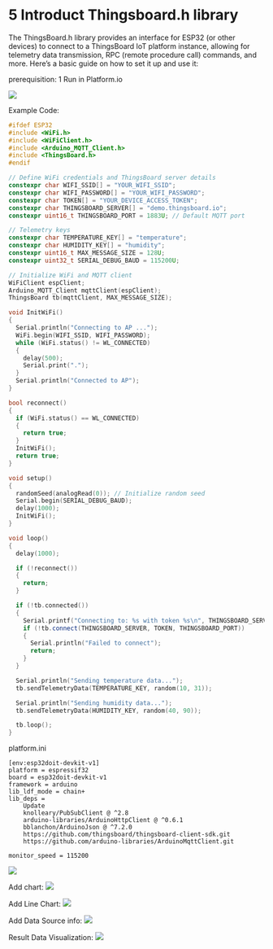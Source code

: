 # 5 Introduct Thingsboard.h library

The ThingsBoard.h library provides an interface for ESP32 (or other devices) to connect to a ThingsBoard IoT platform instance, allowing for telemetry data transmission, RPC (remote procedure call) commands, and more. Here’s a basic guide on how to set it up and use it:

prerequisition:
1 Run in Platform.io

![](../assets/images/muict_thingsboard1.png)

Example Code:

```cpp
#ifdef ESP32
#include <WiFi.h>
#include <WiFiClient.h>
#include <Arduino_MQTT_Client.h>
#include <ThingsBoard.h>
#endif

// Define WiFi credentials and ThingsBoard server details
constexpr char WIFI_SSID[] = "YOUR_WIFI_SSID";
constexpr char WIFI_PASSWORD[] = "YOUR_WIFI_PASSWORD";
constexpr char TOKEN[] = "YOUR_DEVICE_ACCESS_TOKEN";
constexpr char THINGSBOARD_SERVER[] = "demo.thingsboard.io";
constexpr uint16_t THINGSBOARD_PORT = 1883U; // Default MQTT port

// Telemetry keys
constexpr char TEMPERATURE_KEY[] = "temperature";
constexpr char HUMIDITY_KEY[] = "humidity";
constexpr uint16_t MAX_MESSAGE_SIZE = 128U;
constexpr uint32_t SERIAL_DEBUG_BAUD = 115200U;

// Initialize WiFi and MQTT client
WiFiClient espClient;
Arduino_MQTT_Client mqttClient(espClient);
ThingsBoard tb(mqttClient, MAX_MESSAGE_SIZE);

void InitWiFi()
{
  Serial.println("Connecting to AP ...");
  WiFi.begin(WIFI_SSID, WIFI_PASSWORD);
  while (WiFi.status() != WL_CONNECTED)
  {
    delay(500);
    Serial.print(".");
  }
  Serial.println("Connected to AP");
}

bool reconnect()
{
  if (WiFi.status() == WL_CONNECTED)
  {
    return true;
  }
  InitWiFi();
  return true;
}

void setup()
{
  randomSeed(analogRead(0)); // Initialize random seed
  Serial.begin(SERIAL_DEBUG_BAUD);
  delay(1000);
  InitWiFi();
}

void loop()
{
  delay(1000);

  if (!reconnect())
  {
    return;
  }

  if (!tb.connected())
  {
    Serial.printf("Connecting to: %s with token %s\n", THINGSBOARD_SERVER, TOKEN);
    if (!tb.connect(THINGSBOARD_SERVER, TOKEN, THINGSBOARD_PORT))
    {
      Serial.println("Failed to connect");
      return;
    }
  }

  Serial.println("Sending temperature data...");
  tb.sendTelemetryData(TEMPERATURE_KEY, random(10, 31));

  Serial.println("Sending humidity data...");
  tb.sendTelemetryData(HUMIDITY_KEY, random(40, 90));

  tb.loop();
}

```

platform.ini

```
[env:esp32doit-devkit-v1]
platform = espressif32
board = esp32doit-devkit-v1
framework = arduino
lib_ldf_mode = chain+
lib_deps =
    Update
    knolleary/PubSubClient @ ^2.8
    arduino-libraries/ArduinoHttpClient @ ^0.6.1
    bblanchon/ArduinoJson @ ^7.2.0
    https://github.com/thingsboard/thingsboard-client-sdk.git
    https://github.com/arduino-libraries/ArduinoMqttClient.git

monitor_speed = 115200
```

![](../assets/images/muict_tb_dashboard.png)

Add chart:
![](../assets/images/muict_tb_add_chart.png)

Add Line Chart:
![](../assets/images/muict_tb_add_chart2.png)

Add Data Source info:
![](../assets/images/muict_tb_add_chart3.png)

Result Data Visualization:
![](../assets/images/muict_tb_add_chart4.png)
